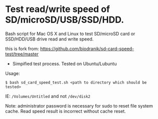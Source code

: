 # Test read/write speed of SD/microSD/USB/SSD/HDD.
Bash script for Mac OS X and Linux to test SD/microSD card or SSD/HDD/USB drive read and write speed.

this is fork from: https://github.com/biodranik/sd-card-speed-test/tree/master

- Simpified test process. Tested on Ubuntu/Lubuntu

Usage:
```
$ bash sd_card_speed_test.sh <path to directory which should be tested>
```
IE: `/Volumes/Untitled` and not `/dev/disk2`


Note: administrator password is necessary for sudo to reset file system cache. Read speed result is incorrect without cache reset.
